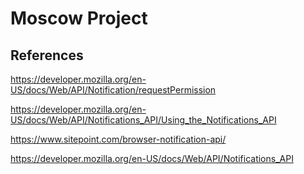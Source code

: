 # Moscow Project

## References

https://developer.mozilla.org/en-US/docs/Web/API/Notification/requestPermission

https://developer.mozilla.org/en-US/docs/Web/API/Notifications_API/Using_the_Notifications_API

https://www.sitepoint.com/browser-notification-api/

https://developer.mozilla.org/en-US/docs/Web/API/Notifications_API
